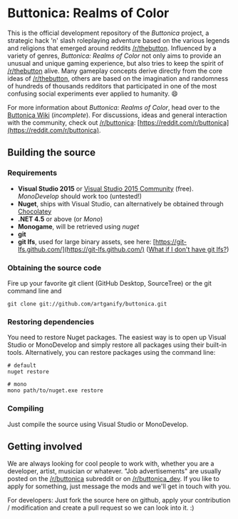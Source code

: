 Buttonica: Realms of Color
==========================

This is the official development repository of the *Buttonica* project, a strategic hack 'n' slash 
roleplaying adventure based on the various legends and religions that emerged around reddits 
[/r/thebutton](https://reddit.com/r/thebutton). Influenced by a variety of genres, *Buttonica: Realms of Color*
not only aims to provide an unusual and unique gaming experience, but also tries to keep the spirit of
[/r/thebutton](https://reddit.com/r/thebutton) alive. Many gameplay concepts derive directly from the core ideas
of [/r/thebutton](https://reddit.com/r/thebutton), others are based on the imagination and randomness of hundreds
of thousands redditors that participated in one of the most confusing social experiments ever applied to humanity. :smile:

For more information about *Buttonica: Realms of Color*, head over to the [Buttonica Wiki](https://github.com/artganify/buttonica/wiki)
(*incomplete*). For discussions, ideas and general interaction with the community, check out
[/r/buttonica](https://reddit.com/r/buttonica): [https://reddit.com/r/buttonica](https://reddit.com/r/buttonica).

## Building the source

### Requirements

* **Visual Studio 2015** or [Visual Studio 2015 Community](https://www.visualstudio.com/products/visual-studio-community-vs) (free).
  *MonoDevelop* should work too (untested!)
* **Nuget**, ships with Visual Studio, can alternatively be obtained through [Chocolatey](https://chocolatey.org/)
* **.NET 4.5** or above (or *Mono*)
* **Monogame**, will be retrieved using *nuget*
* **git**
* **git lfs**, used for large binary assets, see here: [https://git-lfs.github.com/](https://git-lfs.github.com/) 
  ([What if I don't have git lfs?](https://help.github.com/articles/collaboration-with-git-large-file-storage/))

### Obtaining the source code

Fire up your favorite git client (GitHub Desktop, SourceTree) or the git command line and

    git clone git://github.com/artganify/buttonica.git

### Restoring dependencies

You need to restore Nuget packages. The easiest way is to open up Visual Studio or MonoDevelop and simply restore
all packages using their built-in tools. Alternatively, you can restore packages using the command line:

    # default
    nuget restore

    # mono
    mono path/to/nuget.exe restore

### Compiling

Just compile the source using Visual Studio or MonoDevelop.

## Getting involved

We are always looking for cool people to work with, whether you are a developer, artist, musician or whatever.
"Job advertisements" are usually posted on the [/r/buttonica](https://www.reddit.com/r/Buttonica/) subreddit or
on [/r/buttonica_dev](https://www.reddit.com/r/buttonica_dev). If you like to apply for something, just message
the mods and we'll get in touch with you.

For developers: Just fork the source here on github, apply your contribution / modification and create
a pull request so we can look into it. :)